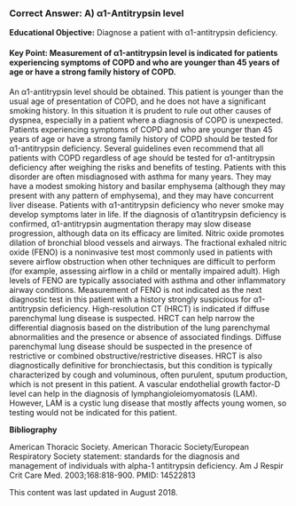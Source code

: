 
### Correct Answer: A) α1-Antitrypsin level 

**Educational Objective:** Diagnose a patient with α1-antitrypsin deficiency.

#### **Key Point:** Measurement of α1-antitrypsin level is indicated for patients experiencing symptoms of COPD and who are younger than 45 years of age or have a strong family history of COPD.

An α1-antitrypsin level should be obtained. This patient is younger than the usual age of presentation of COPD, and he does not have a significant smoking history. In this situation it is prudent to rule out other causes of dyspnea, especially in a patient where a diagnosis of COPD is unexpected. Patients experiencing symptoms of COPD and who are younger than 45 years of age or have a strong family history of COPD should be tested for α1-antitrypsin deficiency. Several guidelines even recommend that all patients with COPD regardless of age should be tested for α1-antitrypsin deficiency after weighing the risks and benefits of testing. Patients with this disorder are often misdiagnosed with asthma for many years. They may have a modest smoking history and basilar emphysema (although they may present with any pattern of emphysema), and they may have concurrent liver disease. Patients with α1-antitrypsin deficiency who never smoke may develop symptoms later in life. If the diagnosis of α1antitrypsin deficiency is confirmed, α1-antitrypsin augmentation therapy may slow disease progression, although data on its efficacy are limited.
Nitric oxide promotes dilation of bronchial blood vessels and airways. The fractional exhaled nitric oxide (FENO) is a noninvasive test most commonly used in patients with severe airflow obstruction when other techniques are difficult to perform (for example, assessing airflow in a child or mentally impaired adult). High levels of FENO are typically associated with asthma and other inflammatory airway conditions. Measurement of FENO is not indicated as the next diagnostic test in this patient with a history strongly suspicious for α1-antitrypsin deficiency.
High-resolution CT (HRCT) is indicated if diffuse parenchymal lung disease is suspected. HRCT can help narrow the differential diagnosis based on the distribution of the lung parenchymal abnormalities and the presence or absence of associated findings. Diffuse parenchymal lung disease should be suspected in the presence of restrictive or combined obstructive/restrictive diseases. HRCT is also diagnostically definitive for bronchiectasis, but this condition is typically characterized by cough and voluminous, often purulent, sputum production, which is not present in this patient.
A vascular endothelial growth factor-D level can help in the diagnosis of lymphangioleiomyomatosis (LAM). However, LAM is a cystic lung disease that mostly affects young women, so testing would not be indicated for this patient.

**Bibliography**

American Thoracic Society. American Thoracic Society/European Respiratory Society statement: standards for the diagnosis and management of individuals with alpha-1 antitrypsin deficiency. Am J Respir Crit Care Med. 2003;168:818-900. PMID: 14522813

This content was last updated in August 2018.